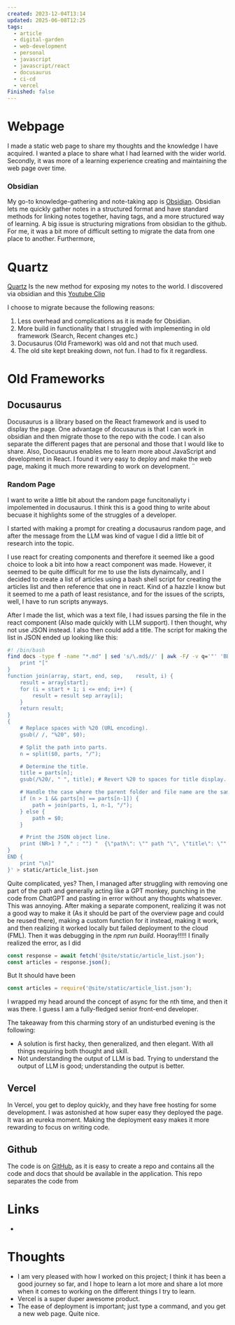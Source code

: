 ```yaml
---
created: 2023-12-04T13:14
updated: 2025-06-08T12:25
tags:
  - article
  - digital-garden
  - web-development
  - personal
  - javascript
  - javascript/react
  - docusaurus
  - ci-cd
  - vercel
Finished: false
---
```

# Webpage
I made a static web page to share my thoughts and the knowledge I have acquired. I wanted a place to share what I had learned with the wider world. Secondly, it was more of a learning experience creating and maintaining the web page over time. 

### Obsidian
My go-to knowledge-gathering and note-taking app is [Obsidian](../Obsidian/Obsidian.md). Obsidian lets me quickly gather notes in a structured format and have standard methods for linking notes together, having tags, and a more structured way of learning. 
A big issue is structuring migrations from obsidian to the github. For me, it was a bit more of difficult setting to migrate the data from one place to another. Furthermore, 

# Quartz

[Quartz](https://quartz.jzhao.xyz/) Is the new method for exposing my notes to the world. I discovered via obsidian and this [Youtube Clip](https://www.youtube.com/watch?v=6s6DT1yN4dw&t=34s&ab_channel=NicolevanderHoeven)

I choose to migrate because the following reasons:
1. Less overhead and complications as it is made for Obsidian.
2. More build in functionality that I struggled with implementing in old framework (Search, Recent changes etc.)
3. Docusaurus (Old Framework) was old and not that much used. 
4. The old site kept breaking down, not fun. I had to fix it regardless. 

# Old Frameworks
## Docusaurus
Docusaurus is a library based on the React framework and is used to display the page. One advantage of docusaurus is that I can work in obsidian and then migrate those to the repo with the code. I can also separate the different pages that are personal and those that I would like to share. 
Also, Docusaurus enables me to learn more about JavaScript and development in React.  I found it very easy to deploy and make the web page, making it much more rewarding to work on development.  ¨

### Random Page
I want to write a little bit about the random page funcitonaliyty i impolemented in docusaurus. I think this is a good thing to write about becuase it highlights some of the struggles of a developer. 

I started with making a prompt for creating a docusaurus random page, and after the message from the LLM was kind of vague I did a little bit of research into the topic. 

I use react for creating components and therefore it seemed like a good choice to look a bit into how a react component was made. However, it seemed to be quite difficult for me to use the lists dynaimcally, and I decided to create a list of articles using a bash shell script for creating the articles list and then reference that one in react. Kind of a hazzle I know but it seemed to me a path of least resistance, and for the issues of the scripts, well, I have to run scripts anyways. 

After I made the list, which was a text file, I had issues parsing the file in the react component (Also made quickly with LLM support). I then thought, why not use JSON instead. I also then could add a title. The script for making the list in JSON ended up looking like this: 
```bash
#! /bin/bash
find docs -type f -name "*.md" | sed 's/\.md$//' | awk -F/ -v q='"' 'BEGIN {
    print "["
}
function join(array, start, end, sep,    result, i) {
    result = array[start];
    for (i = start + 1; i <= end; i++) {
        result = result sep array[i];
    }
    return result;
}
{
    # Replace spaces with %20 (URL encoding).
    gsub(/ /, "%20", $0);

    # Split the path into parts.
    n = split($0, parts, "/");

    # Determine the title.
    title = parts[n];
    gsub(/%20/, " ", title); # Revert %20 to spaces for title display.

    # Handle the case where the parent folder and file name are the same.
    if (n > 1 && parts[n] == parts[n-1]) {
        path = join(parts, 1, n-1, "/");
    } else {
        path = $0;
    }

    # Print the JSON object line.
    print (NR>1 ? "," : "") "  {\"path\": \"" path "\", \"title\": \"" title "\"}";
}
END {
    print "\n]"
}' > static/article_list.json
```

Quite complicated, yes? 
Then, I managed after struggling with removing one part of the path and generally acting like a GPT monkey, punching in the code from ChatGPT and pasting in error without any thoughts whatsoever. This was annoying. 
After making a separate component, realizing it was not a good way to make it (As it should be part of the overview page and could be reused there), making a custom function for it instead, making it work, and then realizing it worked locally but failed deployment to the cloud (FML).  Then it was debugging in the *npm run build*. Hooray!!!!!
I finally realized the error, as I did 
```javascript
const response = await fetch('@site/static/article_list.json');
const articles = response.json();
```
But It should have been
``` javascript
const articles = require('@site/static/article_list.json');
```
I wrapped my head around the concept of async for the nth time, and then it was there. I guess I am a fully-fledged senior front-end developer. 

The takeaway from this charming story of an undisturbed evening is the following: 
- A solution is first hacky, then generalized, and then elegant. With all things requiring both thought and skill. 
- Not understanding the output of LLM is bad. Trying to understand the output of LLM is good; understanding the output is better. 
## Vercel
In Vercel, you get to deploy quickly, and they have free hosting for some development. I was astonished at how super easy they deployed the page. It was an eureka moment. Making the deployment easy makes it more rewarding to focus on writing code. 

## Github

The code is on [GitHub](https://github.com/EmilRamsvik/Digital-Garden), as it is easy to create a repo and contains all the code and docs that should be available in the application. This repo separates the code from 
# Links
- 

# Thoughts 
- I am very pleased with how I worked on this project; I think it has been a good journey so far, and I hope to learn a lot more and share a lot more when it comes to working on the different things I try to learn. 
- Vercel is a super duper awesome product. 
- The ease of deployment is important; just type a command, and you get a new web page. Quite nice. 

